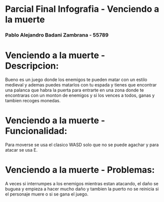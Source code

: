 # Parcial Final Infografia - Venciendo a la muerte
### Pablo Alejandro Badani Zambrana - 55789

# Venciendo a la muerte - Descripcion: 
Bueno es un juego donde los enemigos te pueden matar con un estilo medieval y ademas puedes matarlos con tu espada y tienes que encontrar una palanca que habra la puerta para entrarte en una zona donde te encontraras con un monton de enemigos y si los vences a todos, ganas y tambien recoges monedas.

# Venciendo a la muerte - Funcionalidad:
Para moverse se usa el clasico WASD solo que no se puede agachar y para atacar se usa E.

# Venciendo a la muerte - Problemas:
A veces si interrumpes a los enemigos mientras estan atacando, el daño se buguea y empieza a hacer mucho daño y tambien la puerto no se reinicia si el personaje muere o si se gana el juego.
